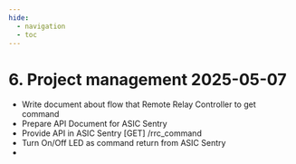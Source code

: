 ```yaml
---
hide:
  - navigation
  - toc
---
```


# 6. Project management 2025-05-07
- Write document about flow that Remote Relay Controller to get command
- Prepare API Document for ASIC Sentry
- Provide API in ASIC Sentry [GET] /rrc_command
- Turn On/Off LED as command return from ASIC Sentry
- 
